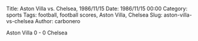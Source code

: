 Title: Aston Villa vs. Chelsea, 1986/11/15
Date: 1986/11/15 00:00
Category: sports
Tags: football, football scores, Aston Villa, Chelsea
Slug: aston-villa-vs-chelsea
Author: carbonero


Aston Villa 0 - 0 Chelsea
